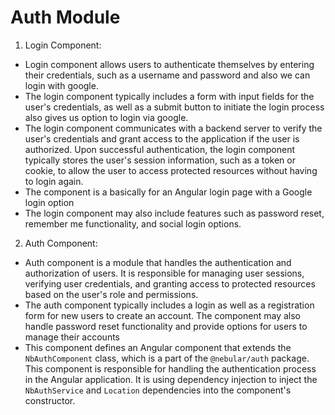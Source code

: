 # Auth Module

1. Login Component:

- Login component allows users to authenticate themselves by entering their credentials, such as a username and password and also we can login with google.
- The login component typically includes a form with input fields for the user's credentials, as well as a submit button to initiate the login process also gives us option to login via google.
- The login component communicates with a backend server to verify the user's credentials and grant access to the application if the user is authorized. Upon successful authentication, the login component typically stores the user's session information, such as a token or cookie, to allow the user to access protected resources without having to login again.
- The component is a basically for an Angular login page with a Google login option
- The login component may also include features such as password reset, remember me functionality, and social login options.

2. Auth Component:

- Auth component is a module that handles the authentication and authorization of users. It is responsible for managing user sessions, verifying user credentials, and granting access to protected resources based on the user's role and permissions.
- The auth component typically includes a login as well as a registration form for new users to create an account. The component may also handle password reset functionality and provide options for users to manage their accounts
- This component defines an Angular component that extends the `NbAuthComponent` class, which is a part of the `@nebular/auth` package. This component is responsible for handling the authentication process in the Angular application. It is using dependency injection to inject the `NbAuthService` and `Location` dependencies into the component's constructor.
